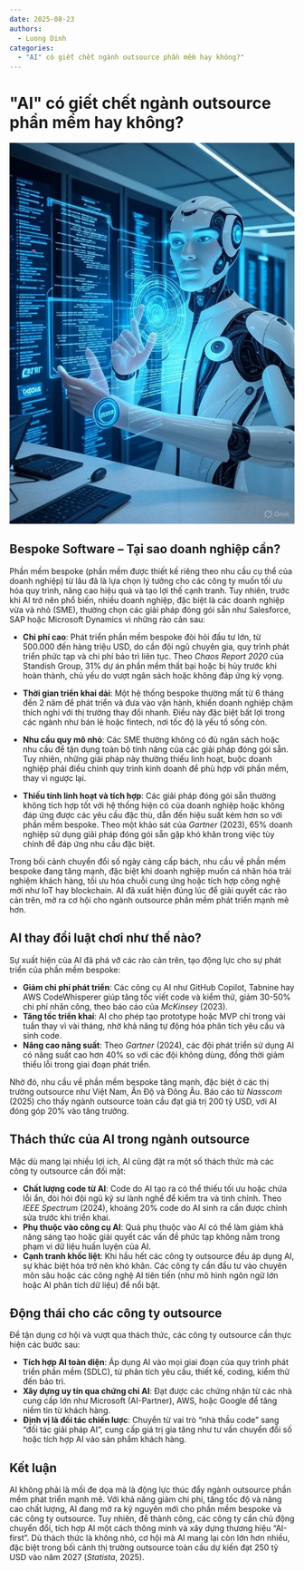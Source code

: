 ```yaml
---
date: 2025-08-23
authors:
  - Luong Dinh
categories:
  - "AI" có giết chết ngành outsource phần mềm hay không?"
---
```


# "AI" có giết chết ngành outsource phần mềm hay không?

![alt text](../img/Ai_giet_outsource.png)


## Bespoke Software – Tại sao doanh nghiệp cần?

Phần mềm bespoke (phần mềm được thiết kế riêng theo nhu cầu cụ thể của doanh nghiệp) từ lâu đã là lựa chọn lý tưởng cho các công ty muốn tối ưu hóa quy trình, nâng cao hiệu quả và tạo lợi thế cạnh tranh. Tuy nhiên, trước khi AI trở nên phổ biến, nhiều doanh nghiệp, đặc biệt là các doanh nghiệp vừa và nhỏ (SME), thường chọn các giải pháp đóng gói sẵn như Salesforce, SAP hoặc Microsoft Dynamics vì những rào cản sau:

- **Chi phí cao**: Phát triển phần mềm bespoke đòi hỏi đầu tư lớn, từ 500.000 đến hàng triệu USD, do cần đội ngũ chuyên gia, quy trình phát triển phức tạp và chi phí bảo trì liên tục. Theo *Chaos Report 2020* của Standish Group, 31% dự án phần mềm thất bại hoặc bị hủy trước khi hoàn thành, chủ yếu do vượt ngân sách hoặc không đáp ứng kỳ vọng.

- **Thời gian triển khai dài**: Một hệ thống bespoke thường mất từ 6 tháng đến 2 năm để phát triển và đưa vào vận hành, khiến doanh nghiệp chậm thích nghi với thị trường thay đổi nhanh. Điều này đặc biệt bất lợi trong các ngành như bán lẻ hoặc fintech, nơi tốc độ là yếu tố sống còn.

- **Nhu cầu quy mô nhỏ**: Các SME thường không có đủ ngân sách hoặc nhu cầu để tận dụng toàn bộ tính năng của các giải pháp đóng gói sẵn. Tuy nhiên, những giải pháp này thường thiếu linh hoạt, buộc doanh nghiệp phải điều chỉnh quy trình kinh doanh để phù hợp với phần mềm, thay vì ngược lại.

- **Thiếu tính linh hoạt và tích hợp**: Các giải pháp đóng gói sẵn thường không tích hợp tốt với hệ thống hiện có của doanh nghiệp hoặc không đáp ứng được các yêu cầu đặc thù, dẫn đến hiệu suất kém hơn so với phần mềm bespoke. Theo một khảo sát của *Gartner* (2023), 65% doanh nghiệp sử dụng giải pháp đóng gói sẵn gặp khó khăn trong việc tùy chỉnh để đáp ứng nhu cầu đặc biệt.

Trong bối cảnh chuyển đổi số ngày càng cấp bách, nhu cầu về phần mềm bespoke đang tăng mạnh, đặc biệt khi doanh nghiệp muốn cá nhân hóa trải nghiệm khách hàng, tối ưu hóa chuỗi cung ứng hoặc tích hợp công nghệ mới như IoT hay blockchain. AI đã xuất hiện đúng lúc để giải quyết các rào cản trên, mở ra cơ hội cho ngành outsource phần mềm phát triển mạnh mẽ hơn.

## AI thay đổi luật chơi như thế nào?

Sự xuất hiện của AI đã phá vỡ các rào cản trên, tạo động lực cho sự phát triển của phần mềm bespoke:

- **Giảm chi phí phát triển**: Các công cụ AI như GitHub Copilot, Tabnine hay AWS CodeWhisperer giúp tăng tốc viết code và kiểm thử, giảm 30-50% chi phí nhân công, theo báo cáo của *McKinsey* (2023).
- **Tăng tốc triển khai**: AI cho phép tạo prototype hoặc MVP chỉ trong vài tuần thay vì vài tháng, nhờ khả năng tự động hóa phân tích yêu cầu và sinh code.
- **Nâng cao năng suất**: Theo *Gartner* (2024), các đội phát triển sử dụng AI có năng suất cao hơn 40% so với các đội không dùng, đồng thời giảm thiểu lỗi trong giai đoạn phát triển.

Nhờ đó, nhu cầu về phần mềm bespoke tăng mạnh, đặc biệt ở các thị trường outsource như Việt Nam, Ấn Độ và Đông Âu. Báo cáo từ *Nasscom* (2025) cho thấy ngành outsource toàn cầu đạt giá trị 200 tỷ USD, với AI đóng góp 20% vào tăng trưởng.

## Thách thức của AI trong ngành outsource

Mặc dù mang lại nhiều lợi ích, AI cũng đặt ra một số thách thức mà các công ty outsource cần đối mặt:

- **Chất lượng code từ AI**: Code do AI tạo ra có thể thiếu tối ưu hoặc chứa lỗi ẩn, đòi hỏi đội ngũ kỹ sư lành nghề để kiểm tra và tinh chỉnh. Theo *IEEE Spectrum* (2024), khoảng 20% code do AI sinh ra cần được chỉnh sửa trước khi triển khai.
- **Phụ thuộc vào công cụ AI**: Quá phụ thuộc vào AI có thể làm giảm khả năng sáng tạo hoặc giải quyết các vấn đề phức tạp không nằm trong phạm vi dữ liệu huấn luyện của AI.
- **Cạnh tranh khốc liệt**: Khi hầu hết các công ty outsource đều áp dụng AI, sự khác biệt hóa trở nên khó khăn. Các công ty cần đầu tư vào chuyên môn sâu hoặc các công nghệ AI tiên tiến (như mô hình ngôn ngữ lớn hoặc AI phân tích dữ liệu) để nổi bật.

## Động thái cho các công ty outsource

Để tận dụng cơ hội và vượt qua thách thức, các công ty outsource cần thực hiện các bước sau:

- **Tích hợp AI toàn diện**: Áp dụng AI vào mọi giai đoạn của quy trình phát triển phần mềm (SDLC), từ phân tích yêu cầu, thiết kế, coding, kiểm thử đến bảo trì.
- **Xây dựng uy tín qua chứng chỉ AI**: Đạt được các chứng nhận từ các nhà cung cấp lớn như Microsoft (AI-Partner), AWS, hoặc Google để tăng niềm tin từ khách hàng.
- **Định vị là đối tác chiến lược**: Chuyển từ vai trò “nhà thầu code” sang “đối tác giải pháp AI”, cung cấp giá trị gia tăng như tư vấn chuyển đổi số hoặc tích hợp AI vào sản phẩm khách hàng.

## Kết luận

AI không phải là mối đe dọa mà là động lực thúc đẩy ngành outsource phần mềm phát triển mạnh mẽ. Với khả năng giảm chi phí, tăng tốc độ và nâng cao chất lượng, AI đang mở ra kỷ nguyên mới cho phần mềm bespoke và các công ty outsource. Tuy nhiên, để thành công, các công ty cần chủ động chuyển đổi, tích hợp AI một cách thông minh và xây dựng thương hiệu “AI-first”. Dù thách thức là không nhỏ, cơ hội mà AI mang lại còn lớn hơn nhiều, đặc biệt trong bối cảnh thị trường outsource toàn cầu dự kiến đạt 250 tỷ USD vào năm 2027 (*Statista*, 2025).
